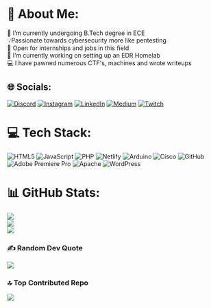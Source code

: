 # 💫 About Me:
🔭 I’m currently undergoing B.Tech degree in ECE<br> 💡Passionate towards cybersecurity more like pentesting<br>🤝 Open for internships and jobs in this field <br>🌱 I’m currently working on setting up an EDR Homelab<br>💻 I have pawned numerous CTF's, machines and wrote writeups


## 🌐 Socials:
[![Discord](https://img.shields.io/badge/Discord-%237289DA.svg?logo=discord&logoColor=white)](https://discord.gg/h_olycow) [![Instagram](https://img.shields.io/badge/Instagram-%23E4405F.svg?logo=Instagram&logoColor=white)](https://instagram.com/bondhabda) [![LinkedIn](https://img.shields.io/badge/LinkedIn-%230077B5.svg?logo=linkedin&logoColor=white)](https://linkedin.com/in/g-outhamreddy) [![Medium](https://img.shields.io/badge/Medium-12100E?logo=medium&logoColor=white)](https://medium.com/@Goutham_Reddy) [![Twitch](https://img.shields.io/badge/Twitch-%239146FF.svg?logo=Twitch&logoColor=white)](https://twitch.tv/jenniper_) 

# 💻 Tech Stack:
![HTML5](https://img.shields.io/badge/html5-%23E34F26.svg?style=for-the-badge&logo=html5&logoColor=white) ![JavaScript](https://img.shields.io/badge/javascript-%23323330.svg?style=for-the-badge&logo=javascript&logoColor=%23F7DF1E) ![PHP](https://img.shields.io/badge/php-%23777BB4.svg?style=for-the-badge&logo=php&logoColor=white) ![Netlify](https://img.shields.io/badge/netlify-%23000000.svg?style=for-the-badge&logo=netlify&logoColor=#00C7B7) ![Arduino](https://img.shields.io/badge/-Arduino-00979D?style=for-the-badge&logo=Arduino&logoColor=white) ![Cisco](https://img.shields.io/badge/cisco-%23049fd9.svg?style=for-the-badge&logo=cisco&logoColor=black) ![GitHub](https://img.shields.io/badge/github-%23121011.svg?style=for-the-badge&logo=github&logoColor=white) ![Adobe Premiere Pro](https://img.shields.io/badge/Adobe%20Premiere%20Pro-9999FF.svg?style=for-the-badge&logo=Adobe%20Premiere%20Pro&logoColor=white) ![Apache](https://img.shields.io/badge/apache-%23D42029.svg?style=for-the-badge&logo=apache&logoColor=white) ![WordPress](https://img.shields.io/badge/WordPress-%23117AC9.svg?style=for-the-badge&logo=WordPress&logoColor=white)
# 📊 GitHub Stats:
![](https://github-readme-stats.vercel.app/api?username=cosmosPotato&theme=dark&hide_border=false&include_all_commits=true&count_private=true)<br/>
![](https://github-readme-streak-stats.herokuapp.com/?user=cosmosPotato&theme=dark&hide_border=false)<br/>
![](https://github-readme-stats.vercel.app/api/top-langs/?username=cosmosPotato&theme=dark&hide_border=false&include_all_commits=true&count_private=true&layout=compact)

### ✍️ Random Dev Quote
![](https://quotes-github-readme.vercel.app/api?type=vetical&theme=radical)

### 🔝 Top Contributed Repo
![](https://github-contributor-stats.vercel.app/api?username=cosmosPotato&limit=5&theme=dark&combine_all_yearly_contributions=true)

<!-- Proudly created with GPRM ( https://gprm.itsvg.in ) -->
